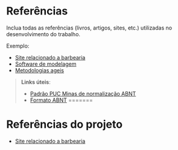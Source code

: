 
# Referências

Inclua todas as referências (livros, artigos, sites, etc.) utilizadas no desenvolvimento do trabalho.

Exemplo:

 - [Site relacionado a barbearia](https://booksy.com/pt-br/s/barbearias/478780_contagem#ba_s=seo)
 - [Software de modelagem](https://www.bizagi.com/pt)
- [Metodologias ageis](https://rockcontent.com/br/blog/metodologias-ageis/)

  

> **Links úteis**:
> - [Padrão PUC Minas de normalização ABNT](http://portal.pucminas.br/biblioteca/documentos/GUIA-COMPLETO-ABNT-Elaborar-formatar-trabalho-cientificoNOVO.pdf)
> - [Formato ABNT](https://www.normastecnicas.com/abnt/)
=======
# Referências do projeto
 - [Site relacionado a barbearia](https://booksy.com/pt-br/s/barbearias/478780_contagem#ba_s=seo)

